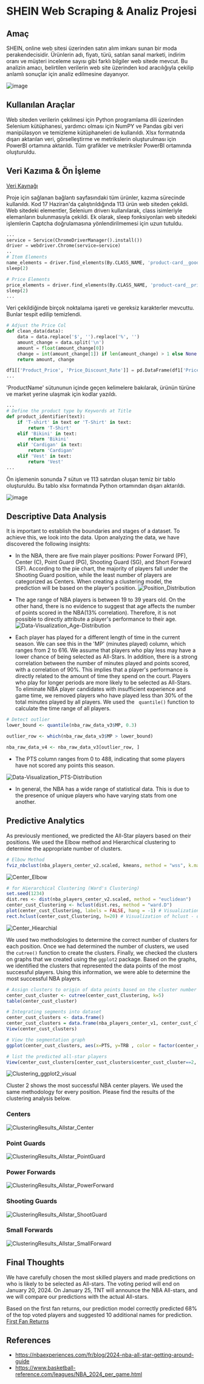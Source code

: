 # SHEIN Web Scraping & Analiz Projesi


## Amaç

SHEIN, online web sitesi üzerinden satın alım imkanı sunan bir moda perakendecisidir. Ürünlerin adı, fiyatı, türü, satılan sanal marketi, indirim oranı ve müşteri inceleme sayısı gibi farklı bilgiler web sitede mevcut. Bu analizin amacı, belirtilen verilerin web site üzerinden kod aracılığıyla çekilip anlamlı sonuçlar için analiz edilmesine dayanıyor.

![image](https://github.com/sonielyy/shein_scraping_project/assets/71605453/c5b20b8a-9fff-4339-ae55-154df7a765bc)


## Kullanılan Araçlar

Web siteden verilerin çekilmesi için Python programlama dili üzerinden Selenium kütüphanesi, yardımcı olması için NumPY ve Pandas gibi veri manipülasyon ve temizleme kütüphaneleri de kullanıldı. Xlsx formatında dışarı aktarılan veri, görselleştirme ve metrikslerin oluşturulması için PowerBI ortamına aktarıldı. Tüm grafikler ve metriksler PowerBI ortamında oluşturuldu.


## Veri Kazıma & Ön İşleme

[Veri Kaynağı](https://us.shein.com/recommend/Women-New-in-sc-100161222.html?adp=35242185&categoryJump=true&ici=us_tab03navbar03menu01dir02&src_identifier=fc%3DWomen%20Clothing%60sc%3DWomen%20Clothing%60tc%3DShop%20by%20category%60oc%3DNew%20in%60ps%3Dtab03navbar03menu01dir02%60jc%3DitemPicking_100161222&src_module=topcat&src_tab_page_id=page_home1718006855109)

Proje için sağlanan bağlantı sayfasındaki tüm ürünler, kazıma sürecinde kullanıldı. Kod 17 Haziran'da çalıştırıldığında 113 ürün web siteden çekildi. Web sitedeki elementler, Selenium driverı kullanılarak, class isimleriyle elemanların bulunmasıyla çekildi. Ek olarak, sleep fonksiyonları web sitedeki işlemlerin Captcha doğrulamasına yönlendirilmemesi için uzun tutuldu.

```Python
...
service = Service(ChromeDriverManager().install())
driver = webdriver.Chrome(service=service)
..
# Item Elements
name_elements = driver.find_elements(By.CLASS_NAME, 'product-card__goods-title-container')
sleep(2)

# Price Elements
price_elements = driver.find_elements(By.CLASS_NAME, 'product-card__prices-info')
sleep(2)
...
```
Veri çekildiğinde birçok noktalama işareti ve gereksiz karakterler mevcuttu. Bunlar tespit edilip temizlendi.

```Python
# Adjust the Price Col
def clean_data(data):
    data = data.replace('$', '').replace('%', '')
    amount_change = data.split('\n')
    amount = float(amount_change[0])
    change = int(amount_change[1]) if len(amount_change) > 1 else None
    return amount, change

df1[['Product_Price', 'Price_Discount_Rate']] = pd.DataFrame(df1['Price'].apply(clean_data).tolist(), index=df1.index)
...
```

'ProductName' sütununun içinde geçen kelimelere bakılarak, ürünün türüne ve market yerine ulaşmak için kodlar yazıldı.

```Python
...
# Define the product type by Keywords at Title
def product_identifier(text):
    if 'T-shirt' in text or 'T-Shirt' in text:
        return 'T-Shirt'
    elif 'Bikini' in text:
        return 'Bikini'
    elif 'Cardigan' in text:
        return 'Cardigan'
    elif 'Vest' in text:
        return 'Vest'
...
```

Ön işlemenin sonunda 7 sütun ve 113 satırdan oluşan temiz bir tablo oluşturuldu. Bu tablo xlsx formatında Python ortamından dışarı aktarıldı.

![image](https://github.com/sonielyy/shein_scraping_project/assets/71605453/0e0be087-22fb-45be-8ddd-b12378e15b25)



## Descriptive Data Analysis

It is important to establish the boundaries and stages of a dataset. To achieve this, we look into the data. Upon analyzing the data, we have discovered the following insights:

- In the NBA, there are five main player positions: Power Forward (PF), Center (C), Point Guard (PG), Shooting Guard (SG), and Short Forward (SF). According to the pie chart, the majority of players fall under the Shooting Guard position, while the least number of players are categorized as Centers. When creating a clustering model, the prediction will be based on the player's position.
![Position_Distribution](https://github.com/sonielyy/NBA-All-Stars-Prediction-Analysis/assets/71605453/7ea5a8ab-7089-4b13-b353-f0d399657fee)

- The age range of NBA players is between 19 to 39 years old. On the other hand, there is no evidence to suggest that age affects the number of points scored in the NBA(13% correlation). Therefore, it is not possible to directly attribute a player's performance to their age.
![Data-Visualization_Age-Distribution](https://github.com/sonielyy/NBA-All-Stars-Prediction-Analysis/assets/71605453/f430afe8-e447-4781-b5fd-916e545d0b33)

- Each player has played for a different length of time in the current season. We can see this in the 'MP' (minutes played) column, which ranges from 2 to 616. We assume that players who play less may have a lower chance of being selected as All-Stars. In addition, there is a strong correlation between the number of minutes played and points scored, with a correlation of 90%. This implies that a player's performance is directly related to the amount of time they spend on the court. Players who play for longer periods are more likely to be selected as All-Stars. To eliminate NBA player candidates with insufficient experience and game time, we removed players who have played less than 30% of the total minutes played by all players. We used the ` quantile()`  function to calculate the time range of all players.

```R
# Detect outlier
lower_bound <- quantile(nba_raw_data_v3$MP, 0.3)

outlier_row <- which(nba_raw_data_v3$MP > lower_bound)

nba_raw_data_v4 <- nba_raw_data_v3[outlier_row, ]
```
  
- The PTS column ranges from 0 to 488, indicating that some players have not scored any points this season. 
  
![Data-Visualization_PTS-Distribution](https://github.com/sonielyy/NBA-All-Stars-Prediction-Analysis/assets/71605453/5e96eeb4-4790-42ce-b130-fc59fa4ec69b)

- In general, the NBA has a wide range of statistical data. This is due to the presence of unique players who have varying stats from one another.

## Predictive Analytics

As previously mentioned, we predicted the All-Star players based on their positions. We used the Elbow method and Hierarchical clustering to determine the appropriate number of clusters.

```R
# Elbow Method
fviz_nbclust(nba_players_center_v2.scaled, kmeans, method = "wss", k.max=12)
```
![Center_Elbow](https://github.com/sonielyy/NBA-All-Stars-Prediction-Analysis/assets/71605453/12897004-2043-437e-9950-2833b5e5a7b6)

```R
# for Hierarchical Clustering (Ward's Clustering) 
set.seed(1234)
dist.res <- dist(nba_players_center_v2.scaled, method = "euclidean")
center_cust_Clustering <- hclust(dist.res, method = "ward.D")
plot(center_cust_Clustering, labels = FALSE, hang = -1) # Visualization of hclust
rect.hclust(center_cust_Clustering, h=20) # Visualization of hclust - draw rectangle
```
![Center_Hiearchial](https://github.com/sonielyy/NBA-All-Stars-Prediction-Analysis/assets/71605453/87cfdb6d-60b8-4bdc-a114-18b7536b8220)

We used two methodologies to determine the correct number of clusters for each position. Once we had determined the number of clusters, we used the `cutree()` function to create the clusters. Finally, we checked the clusters on graphs that we created using the `ggplot2` package. Based on the graphs, we identified the clusters that represented the data points of the most successful players. Using this information, we were able to determine the most successful NBA players.

```R
# Assign clusters to origin of data points based on the cluster number
center_cust_cluster <- cutree(center_cust_Clustering, k=5) 
table(center_cust_cluster)

# Integrating segments into dataset
center_cust_clusters <- data.frame()
center_cust_clusters = data.frame(nba_players_center_v1, center_cust_cluster)
View(center_cust_clusters)

# View the segmentation graph
ggplot(center_cust_clusters, aes(x=PTS, y=TRB , color = factor(center_cust_clusters$center_cust_cluster))) + geom_point()

# list the predicted all-star players
View(center_cust_clusters[center_cust_clusters$center_cust_cluster==2, ])
```

![Clustering_ggplot2_visual](https://github.com/sonielyy/NBA-All-Stars-Prediction-Analysis/assets/71605453/0d91143f-1ae3-4d9d-b619-974c51ac0575)

Cluster 2 shows the most successful NBA center players. We used the same methodology for every position. Please find the results of the clustering analysis below.

### Centers
![ClusteringResults_Allstar_Center](https://github.com/sonielyy/NBA-All-Stars-Prediction-Analysis/assets/71605453/27bf8b33-bc39-41be-b793-3386dfe967ed)

### Point Guards
![ClusteringResults_Allstar_PointGuard](https://github.com/sonielyy/NBA-All-Stars-Prediction-Analysis/assets/71605453/7a257fff-95d8-48d7-ba36-9d72fb7e223e)

### Power Forwards
![ClusteringResults_Allstar_PowerForward](https://github.com/sonielyy/NBA-All-Stars-Prediction-Analysis/assets/71605453/8ba97cc2-831f-4546-9f97-da07ec368e93)

### Shooting Guards
![ClusteringResults_Allstar_ShootGuard](https://github.com/sonielyy/NBA-All-Stars-Prediction-Analysis/assets/71605453/453a5456-ce76-463c-aaf1-78621aad52b1)

### Small Forwards
![ClusteringResults_Allstar_SmallForward](https://github.com/sonielyy/NBA-All-Stars-Prediction-Analysis/assets/71605453/fb3be30a-c097-491d-9e88-ffbd0b256021)


## Final Thoughts

We have carefully chosen the most skilled players and made predictions on who is likely to be selected as All-stars. The voting period will end on January 20, 2024. On January 25, TNT will announce the NBA All-stars, and we will compare our predictions with the actual All-stars.

Based on the first fan returns, our prediction model correctly predicted 68% of the top voted players and suggested 10 additional names for prediction.
[First Fan Returns](https://twitter.com/NBAPR/status/1742969199549358405)

## References

-	https://nbaexperiences.com/fr/blog/2024-nba-all-star-getting-around-guide
-	https://www.basketball-reference.com/leagues/NBA_2024_per_game.html







